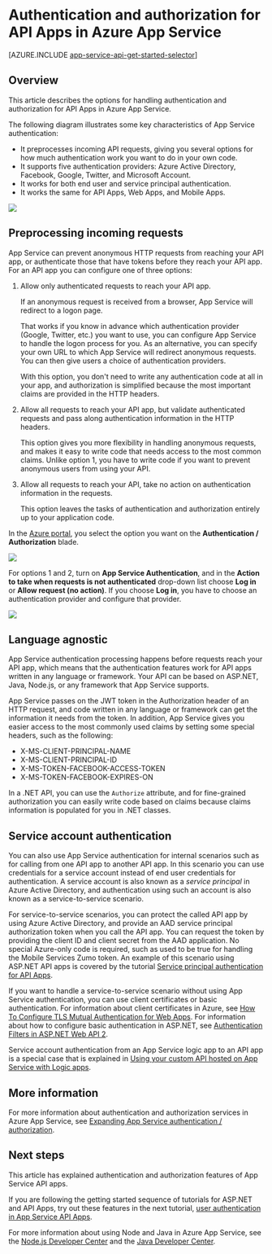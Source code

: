 <properties
    pageTitle="Authentication and authorization for API Apps in Azure App Service | Microsoft Azure"
    description="Learn about the authentication and authorization services that Azure App Service provides for API Apps."
    services="app-service\api"
    documentationCenter=".net"
    authors="tdykstra"
    manager="wpickett"
    editor=""/>

<tags
    ms.service="app-service-api"
    ms.workload="na"
    ms.tgt_pltfrm="na"
    ms.devlang="na"
    ms.topic="hero-article"
    ms.date="12/04/2015"
    ms.author="tdykstra"/>

# Authentication and authorization for API Apps in Azure App Service

[AZURE.INCLUDE [app-service-api-get-started-selector](../../includes/app-service-api-get-started-selector.md)]

## Overview 

This article describes the options for handling authentication and authorization for API Apps in Azure App Service. 

The following diagram illustrates some key characteristics of App Service authentication:

* It preprocesses incoming API requests, giving you several options for how much authentication work you want to do in your own code. 
* It supports five authentication providers:  Azure Active Directory, Facebook, Google, Twitter, and Microsoft Account.
* It works for both end user and service principal authentication. 
* It works the same for API Apps, Web Apps, and Mobile Apps.

![](./media/app-service-api-authentication/api-apps-overview.png)

## Preprocessing incoming requests

App Service can prevent anonymous HTTP requests from reaching your API app, or authenticate those that have tokens before they reach your API app. For an API app you can configure one of three options:

1. Allow only authenticated requests to reach your API app.

    If an anonymous request is received from a browser, App Service will redirect to a logon page. 

    That works if you know in advance which authentication provider (Google, Twitter, etc.) you want to use, you can configure App Service to handle the logon process for you.  As an alternative, you can specify your own URL to which App Service will redirect anonymous requests. You can then give users a choice of authentication providers.

    With this option, you don't need to write any authentication code at all in your app, and authorization is simplified because the most important claims are provided in the HTTP headers.

2. Allow all requests to reach your API app, but validate authenticated requests and pass along authentication information in the HTTP headers.

    This option gives you more flexibility in handling anonymous requests, and makes it easy to write code that needs access to the most common claims. Unlike option 1, you have to write code if you want to prevent anonymous users from using your API. 

3. Allow all requests to reach your API, take no action on authentication information in the requests.

    This option leaves the tasks of authentication and authorization entirely up to your application code.

In the [Azure portal](https://portal.azure.com/), you select the option you want on the **Authentication / Authorization** blade.

![](./media/app-service-api-authentication/authblade.png)

For options 1 and 2, turn on **App Service Authentication**, and in the **Action to take when requests is not authenticated** drop-down list choose **Log in** or **Allow request (no action)**.  If you choose **Log in**, you have to choose an authentication provider and configure that provider.

![](./media/app-service-api-authentication/actiontotake.png)
 
## Language agnostic

App Service authentication processing happens before requests reach your API app, which means that the authentication features work for API apps written in any language or framework.  Your API can be based on ASP.NET, Java, Node.js, or any framework that App Service supports.

App Service passes on the JWT token in the Authorization header of an HTTP request, and code written in any language or framework can get the information it needs from the token. In addition, App Service gives you easier access to the most commonly used claims by setting some special headers, such as the following:

* X-MS-CLIENT-PRINCIPAL-NAME
* X-MS-CLIENT-PRINCIPAL-ID
* X-MS-TOKEN-FACEBOOK-ACCESS-TOKEN
* X-MS-TOKEN-FACEBOOK-EXPIRES-ON
 
In a .NET API, you can use the `Authorize` attribute, and for fine-grained authorization you can easily write code based on claims because claims information is populated for you in .NET classes.

## <a id="internal"></a> Service account authentication

You can also use App Service authentication for internal scenarios such as for calling from one API app to another API app. In this scenario you can use credentials for a service account instead of end user credentials for authentication. A service account is also known as a *service principal* in Azure Active Directory, and authentication using such an account is also known as a service-to-service scenario. 

For service-to-service scenarios, you can protect the called API app by using Azure Active Directory, and provide an AAD service principal authorization token when you call the API app. You can request the token by providing the client ID and client secret from the AAD application. No special Azure-only code is required, such as used to be true for handling the Mobile Services Zumo token. An example of this scenario using ASP.NET API apps is covered by the tutorial [Service principal authentication for API Apps](app-service-api-dotnet-service-principal-auth.md).

If you want to handle a service-to-service scenario without using App Service authentication, you can use client certificates or basic authentication. For information about client certificates in Azure, see [How To Configure TLS Mutual Authentication for Web Apps](../app-service-web/app-service-web-configure-tls-mutual-auth.md). For information about how to configure basic authentication in ASP.NET, see [Authentication Filters in ASP.NET Web API 2](http://www.asp.net/web-api/overview/security/authentication-filters).

Service account authentication from an App Service logic app to an API app is a special case that is explained in [Using your custom API hosted on App Service with Logic apps](../app-service-logic/app-service-logic-custom-hosted-api.md).

## More information

For more information about authentication and authorization services in Azure App Service, see [Expanding App Service authentication / authorization](/blog/announcing-app-service-authentication-authorization/).

## Next steps

This article has explained authentication and authorization features of App Service API apps. 

If you are following the getting started sequence of tutorials for ASP.NET and API Apps, try out these features in the next tutorial, [user authentication in App Service API Apps](app-service-api-dotnet-user-principal-auth.md).

For more information about using Node and Java in Azure App Service, see the [Node.js Developer Center](/develop/nodejs/) and the [Java Developer Center](/develop/java/).




<!--HONumber=Mar16_HO4-->


